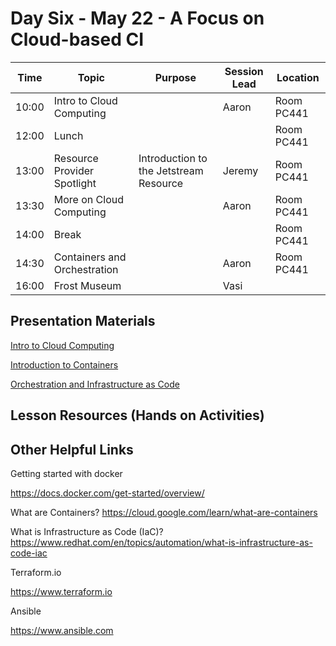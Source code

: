 # Day Six - May 22 - A Focus on Cloud-based CI

| Time | Topic | Purpose | Session Lead | Location |
|------|-------|---------|--------------|----------|
| 10:00 | Intro to Cloud Computing | | Aaron |Room PC441 | 
| 12:00 | Lunch | | |Room PC441 |
| 13:00 | Resource Provider Spotlight | Introduction to the Jetstream Resource | Jeremy |Room PC441 | 
| 13:30 | More on Cloud Computing | | Aaron |Room PC441 | 
| 14:00 | Break | | |Room PC441 | 
| 14:30 | Containers and Orchestration | | Aaron |Room PC441 | 
| 16:00 | Frost Museum | | Vasi | | 

## Presentation Materials

[Intro to Cloud Computing](01-Intro%20to%20Cloud%20Computing/STEP1-Miami-Apr-2023-JS2-Wells.pptx)

[Introduction to Containers](02-Containers/Wells-2023-Introduction-to-Containers.pptx)

[Orchestration and Infrastructure as Code](03-Orchestration/wellsaar-Orchestration-and-IaC.pptx)


## Lesson Resources (Hands on Activities)


## Other Helpful Links

Getting started with docker

https://docs.docker.com/get-started/overview/

What are Containers?
https://cloud.google.com/learn/what-are-containers

What is Infrastructure as Code (IaC)?
https://www.redhat.com/en/topics/automation/what-is-infrastructure-as-code-iac


Terraform.io

https://www.terraform.io

Ansible

https://www.ansible.com

